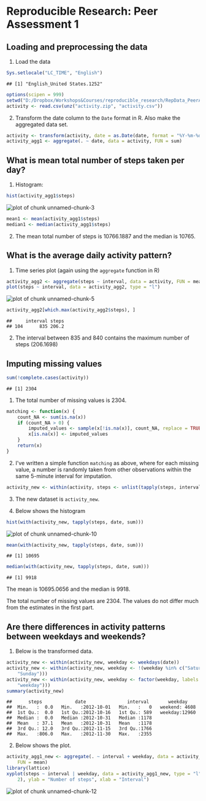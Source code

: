 # Reproducible Research: Peer Assessment 1


## Loading and preprocessing the data
1. Load the data
  
  ```r
  Sys.setlocale("LC_TIME", "English")
  ```
  
  ```
  ## [1] "English_United States.1252"
  ```
  
  ```r
  options(scipen = 999)
  setwd("D:/Dropbox/Workshops&Courses/reproducible_research/RepData_PeerAssessment1")
  activity <- read.csv(unz("activity.zip", "activity.csv"))
  ```


2. Transform the date column to the `Date` format in R. Also make the aggregated data set. 
  
  ```r
  activity <- transform(activity, date = as.Date(date, format = "%Y-%m-%d"))
  activity_agg1 <- aggregate(. ~ date, data = activity, FUN = sum)
  ```


## What is mean total number of steps taken per day?
1. Histogram:
  
  ```r
  hist(activity_agg1$steps)
  ```
  
  ![plot of chunk unnamed-chunk-3](figure/unnamed-chunk-3.png) 


  
  ```r
  mean1 <- mean(activity_agg1$steps)
  median1 <- median(activity_agg1$steps)
  ```


2. The mean total number of steps is 10766.1887 and the median is 10765.

## What is the average daily activity pattern?
1. Time series plot (again using the `aggregate` function in R)
  
  ```r
  activity_agg2 <- aggregate(steps ~ interval, data = activity, FUN = mean)
  plot(steps ~ interval, data = activity_agg2, type = "l")
  ```
  
  ![plot of chunk unnamed-chunk-5](figure/unnamed-chunk-5.png) 


  
  ```r
  activity_agg2[which.max(activity_agg2$steps), ]
  ```
  
  ```
  ##     interval steps
  ## 104      835 206.2
  ```


2. The interval between 835 and 840 contains the maximum number of steps (206.1698)

## Imputing missing values
  
  ```r
  sum(!complete.cases(activity))
  ```
  
  ```
  ## [1] 2304
  ```


1. The total number of missing values is 2304. 

  
  ```r
  matching <- function(x) {
      count_NA <- sum(is.na(x))
      if (count_NA > 0) {
          imputed_values <- sample(x[!is.na(x)], count_NA, replace = TRUE)
          x[is.na(x)] <- imputed_values
      }
      return(x)
  }
  ```

  
2. I've written a simple function `matching` as above, where for each missing value, a number is randomly taken from other observations within the same 5-minute interval for imputation. 
  
  
  ```r
  activity_new <- within(activity, steps <- unlist(tapply(steps, interval, matching)))
  ```

3. The new dataset is `activity_new`.
  
4. Below shows the histogram

  
  ```r
  hist(with(activity_new, tapply(steps, date, sum)))
  ```
  
  ![plot of chunk unnamed-chunk-10](figure/unnamed-chunk-10.png) 
  
  ```r
  mean(with(activity_new, tapply(steps, date, sum)))
  ```
  
  ```
  ## [1] 10695
  ```
  
  ```r
  median(with(activity_new, tapply(steps, date, sum)))
  ```
  
  ```
  ## [1] 9918
  ```


  The mean is 10695.0656 and the median is 9918.

The total number of missing values are 2304. The values do not differ much from the estimates in the first part. 

## Are there differences in activity patterns between weekdays and weekends?
1. Below is the transformed data.

  
  ```r
  activity_new <- within(activity_new, weekday <- weekdays(date))
  activity_new <- within(activity_new, weekday <- !(weekday %in% c("Saturday", 
      "Sunday")))
  activity_new <- within(activity_new, weekday <- factor(weekday, labels = c("weekend", 
      "weekday")))
  summary(activity_new)
  ```
  
  ```
  ##      steps            date               interval       weekday     
  ##  Min.   :  0.0   Min.   :2012-10-01   Min.   :   0   weekend: 4608  
  ##  1st Qu.:  0.0   1st Qu.:2012-10-16   1st Qu.: 589   weekday:12960  
  ##  Median :  0.0   Median :2012-10-31   Median :1178                  
  ##  Mean   : 37.1   Mean   :2012-10-31   Mean   :1178                  
  ##  3rd Qu.: 12.0   3rd Qu.:2012-11-15   3rd Qu.:1766                  
  ##  Max.   :806.0   Max.   :2012-11-30   Max.   :2355
  ```

2. Below shows the plot.   
  
  
  ```r
  activity_agg1_new <- aggregate(. ~ interval + weekday, data = activity_new, 
      FUN = mean)
  library(lattice)
  xyplot(steps ~ interval | weekday, data = activity_agg1_new, type = "l", layout = c(1, 
      2), ylab = "Number of steps", xlab = "Interval")
  ```
  
  ![plot of chunk unnamed-chunk-12](figure/unnamed-chunk-12.png) 


